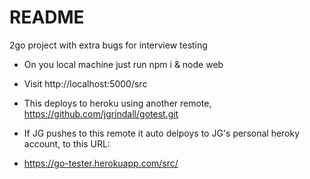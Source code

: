 # README #

2go project with extra bugs for interview testing

* On you local machine just run npm i & node web
* Visit http://localhost:5000/src

* This deploys to heroku using another remote, https://github.com/jgrindall/gotest.git
* If JG pushes to this remote it auto delpoys to JG's personal heroky account, to this URL:
* https://go-tester.herokuapp.com/src/


